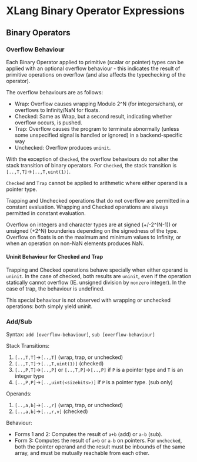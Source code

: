 # XLang Binary Operator Expressions

## Binary Operators

### Overflow Behaviour

Each Binary Operator applied to primitive (scalar or pointer) types can be applied with an optional overflow behaviour - this indicates the result of primitive operations on overflow (and also affects the typechecking of the operator).

The overflow behaviours are as follows:
* Wrap: Overflow causes wrapping Modulo 2^N (for integers/chars), or overflows to Infinity/NaN for floats.
* Checked: Same as Wrap, but a second result, indicating whether overflow occurs, is pushed.
* Trap: Overflow causes the program to terminate abnormally (unless some unspecified signal is handled or ignored) in a backend-specific way
* Unchecked: Overflow produces `uninit`.

With the exception of `Checked`, the overflow behaviours do not alter the stack transition of binary operators. For `Checked`, the stack transition is `[..,T,T]`->`[..,T,uint(1)]`. 

`Checked` and `Trap` cannot be applied to arithmetic where either operand is a pointer type. 

Trapping and Unchecked operations that do not overflow are permitted in a constant evaluation. Wrapping and Checked operations are always permitted in constant evaluation.

Overflow on integers and character types are at signed (+/-2^(N-1)) or unsigned (+2^N) bounderies depending on the signedness of the type. Overflow on floats is on the maximum and minimum values to Infinity, or when an operation on non-NaN elements produces NaN. 

#### Uninit Behaviour for Checked and Trap

Trapping and Checked operations behave specially when either operand is `uninit`. In the case of checked, both results are `uninit`, even if the operation statically cannot overflow (IE. unsigned division by `nonzero` integer). In the case of trap, the behaviour is undefined.

This special behaviour is not observed with wrapping or unchecked operations: both simply yield uninit.


### Add/Sub

Syntax: `add [overflow-behaviour]`, `sub [overflow-behaviour]`

Stack Transitions:
1. `[..,T,T]`->`[..,T]` (wrap, trap, or unchecked)
2. `[..,T,T]`->`[..,T,uint(1)]` (checked)
3. `[..,P,T]`->`[..,P]` or `[..,T,P]`->`[..,P]` if `P` is a pointer type and `T` is an integer type
4. `[..,P,P]`->`[..,uint(<sizebits>)]`  if `P` is a pointer type. (sub only)

Operands:
1. `[..,a,b]`->`[..,r]` (wrap, trap, or unchecked)
2. `[..,a,b]`->`[..,r,v]` (checked)


Behaviour:
- Forms 1 and 2: Computes the result of `a+b` (add) or `a-b` (sub).
- Form 3: Computes the result of `a+b` or `a-b` on pointers. For `unchecked`, both the pointer operand and the result must be inbounds of the same array, and must be mutually reachable from each other.
